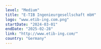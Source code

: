```yaml
---
level: "Medium"
title: "E-TIB Ingenieurgesellschaft mbH"
logo: "www.etib-ing.com.png"
startDate: "2024-03-01"
endDate: "2025-02-28"
link: "http://www.etib-ing.com/"
country: "Germany"
---
```

